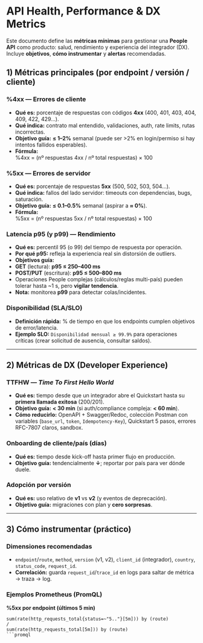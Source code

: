 # API Health, Performance & DX Metrics

Este documento define las **métricas mínimas** para gestionar una **People API** como producto: salud, rendimiento y experiencia del integrador (DX). Incluye **objetivos**, **cómo instrumentar** y **alertas** recomendadas.

## 1) Métricas principales (por endpoint / versión / cliente)

### %4xx — Errores de cliente
- **Qué es:** porcentaje de respuestas con códigos **4xx** (400, 401, 403, 404, 409, 422, 429…).
- **Qué indica:** contrato mal entendido, validaciones, auth, rate limits, rutas incorrectas.
- **Objetivo guía:** **≤ 1–2%** semanal (puede ser >2% en login/permiso si hay intentos fallidos esperables).
- **Fórmula:**  
%4xx = (nº respuestas 4xx / nº total respuestas) × 100

### %5xx — Errores de servidor
- **Qué es:** porcentaje de respuestas **5xx** (500, 502, 503, 504…).
- **Qué indica:** fallos del lado servidor: timeouts con dependencias, bugs, saturación.
- **Objetivo guía:** **≤ 0.1–0.5%** semanal (aspirar a **≈ 0%**).
- **Fórmula:**  
%5xx = (nº respuestas 5xx / nº total respuestas) × 100

### Latencia p95 (y p99) — Rendimiento
- **Qué es:** percentil 95 (o 99) del tiempo de respuesta por operación.
- **Por qué p95:** refleja la experiencia real sin distorsión de outliers.
- **Objetivos guía:**
- **GET** (lectura): **p95 ≤ 250–400 ms**
- **POST/PUT** (escritura): **p95 ≤ 500–800 ms**
- Operaciones People complejas (cálculos/reglas multi-país) pueden tolerar hasta ~1 s, pero **vigilar tendencia**.
- **Nota:** monitorea **p99** para detectar colas/incidentes.

### Disponibilidad (SLA/SLO)
- **Definición rápida:** % de tiempo en que los endpoints cumplen objetivos de error/latencia.
- **Ejemplo SLO:** `Disponibilidad mensual ≥ 99.9%` para operaciones críticas (crear solicitud de ausencia, consultar saldos).

---

## 2) Métricas de DX (Developer Experience)

### TTFHW — *Time To First Hello World*
- **Qué es:** tiempo desde que un integrador abre el Quickstart hasta su **primera llamada exitosa** (200/201).
- **Objetivo guía:** **< 30 min** (si auth/compliance compleja: **< 60 min**).
- **Cómo reducirlo:** OpenAPI + Swagger/Redoc, colección Postman con variables (`base_url`, `token`, `Idempotency-Key`), Quickstart 5 pasos, errores RFC-7807 claros, sandbox.

### Onboarding de cliente/país (días)
- **Qué es:** tiempo desde kick-off hasta primer flujo en producción.
- **Objetivo guía:** tendencialmente **↓**; reportar por país para ver dónde duele.

### Adopción por versión
- **Qué es:** uso relativo de **v1** vs **v2** (y eventos de deprecación).
- **Objetivo guía:** migraciones con plan y **cero sorpresas**.

---

## 3) Cómo instrumentar (práctico)

### Dimensiones recomendadas
- `endpoint`/`route`, `method`, `version` (v1, v2), `client_id` (integrador), `country`, `status_code`, `request_id`.
- **Correlación:** guarda `request_id`/`trace_id` en logs para saltar de métrica → traza → log.

### Ejemplos Prometheus (PromQL)

**%5xx por endpoint (últimos 5 min)**
```promql
sum(rate(http_requests_total{status=~"5.."}[5m])) by (route)
/
sum(rate(http_requests_total[5m])) by (route)
```promql


